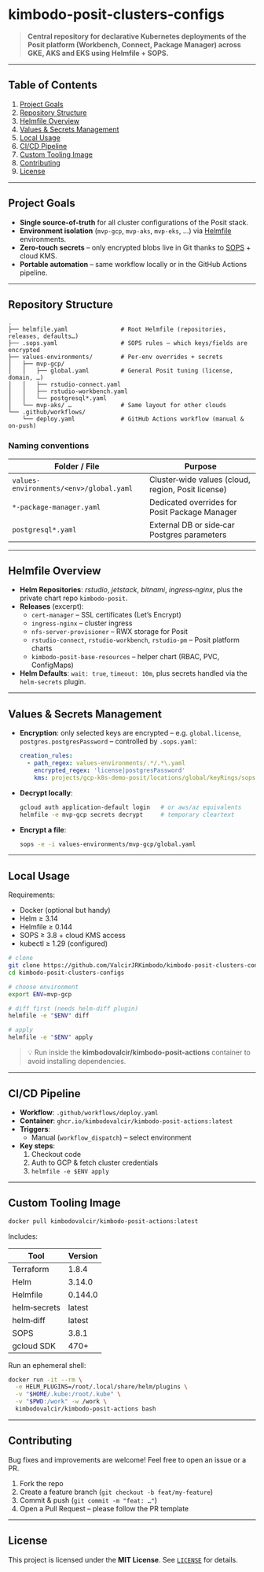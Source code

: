 # kimbodo-posit‑clusters‑configs

> **Central repository for declarative Kubernetes deployments of the Posit platform (Workbench, Connect, Package Manager) across GKE, AKS and EKS using Helmfile + SOPS.**



---

## Table of Contents

1. [Project Goals](#project-goals)
2. [Repository Structure](#repository-structure)
3. [Helmfile Overview](#helmfile-overview)
4. [Values & Secrets Management](#values--secrets-management)
5. [Local Usage](#local-usage)
6. [CI/CD Pipeline](#cicd-pipeline)
7. [Custom Tooling Image](#custom-tooling-image)
8. [Contributing](#contributing)
9. [License](#license)

---

## Project Goals

- **Single source‑of‑truth** for all cluster configurations of the Posit stack.
- **Environment isolation** (`mvp-gcp`, `mvp-aks`, `mvp-eks`, …) via [Helmfile](https://github.com/helmfile/helmfile) environments.
- **Zero‑touch secrets** – only encrypted blobs live in Git thanks to [SOPS](https://github.com/getsops/sops) + cloud KMS.
- **Portable automation** – same workflow locally or in the GitHub Actions pipeline.

---

## Repository Structure

```text
.
├── helmfile.yaml               # Root Helmfile (repositories, releases, defaults…)
├── .sops.yaml                  # SOPS rules – which keys/fields are encrypted
├── values-environments/        # Per‑env overrides + secrets
│   ├── mvp-gcp/
│   │   ├── global.yaml         # General Posit tuning (license, domain, …)
│   │   ├── rstudio-connect.yaml
│   │   ├── rstudio-workbench.yaml
│   │   └── postgresql*.yaml
│   └── mvp-aks/ …              # Same layout for other clouds
└── .github/workflows/
    └── deploy.yaml             # GitHub Actions workflow (manual & on‑push)
```

### Naming conventions

| Folder / File                           | Purpose                                            |
| --------------------------------------- | -------------------------------------------------- |
| `values-environments/<env>/global.yaml` | Cluster‑wide values (cloud, region, Posit license) |
| `*-package-manager.yaml`                | Dedicated overrides for Posit Package Manager      |
| `postgresql*.yaml`                      | External DB or side‑car Postgres parameters        |

---

## Helmfile Overview

- **Helm Repositories**: *rstudio*, *jetstack*, *bitnami*, *ingress‑nginx*, plus the private chart repo `kimbodo-posit`.
- **Releases** (excerpt):
  - `cert-manager` – SSL certificates (Let’s Encrypt)
  - `ingress-nginx` – cluster ingress
  - `nfs-server-provisioner` – RWX storage for Posit
  - `rstudio-connect`, `rstudio-workbench`, `rstudio-pm` – Posit platform charts
  - `kimbodo-posit-base-resources` – helper chart (RBAC, PVC, ConfigMaps)
- **Helm Defaults**: `wait: true`, `timeout: 10m`, plus secrets handled via the `helm-secrets` plugin.

---

## Values & Secrets Management

- **Encryption**: only selected keys are encrypted – e.g. `global.license`, `postgres.postgresPassword` – controlled by `.sops.yaml`:

  ```yaml
  creation_rules:
    - path_regex: values-environments/.*/.*\.yaml
      encrypted_regex: 'license|postgresPassword'
      kms: projects/gcp-k8s-demo-posit/locations/global/keyRings/sops-keyring/cryptoKeys/sops-key
  ```

- **Decrypt locally**:

  ```bash
  gcloud auth application-default login   # or aws/az equivalents
  helmfile -e mvp-gcp secrets decrypt     # temporary cleartext
  ```

- **Encrypt a file**:

  ```bash
  sops -e -i values-environments/mvp-gcp/global.yaml
  ```

---

## Local Usage

Requirements:

- Docker (optional but handy)
- Helm ≥ 3.14
- Helmfile ≥ 0.144
- SOPS ≥ 3.8 + cloud KMS access
- kubectl ≥ 1.29 (configured)

```bash
# clone
git clone https://github.com/ValcirJRKimbodo/kimbodo-posit-clusters-configs.git
cd kimbodo-posit-clusters-configs

# choose environment
export ENV=mvp-gcp

# diff first (needs helm‑diff plugin)
helmfile -e "$ENV" diff

# apply
helmfile -e "$ENV" apply
```

> 💡 Run inside the **kimbodovalcir/kimbodo-posit-actions** container to avoid installing dependencies.

---

## CI/CD Pipeline

- **Workflow**: `.github/workflows/deploy.yaml`
- **Container**: `ghcr.io/kimbodovalcir/kimbodo-posit-actions:latest`
- **Triggers**:
  - Manual (`workflow_dispatch`) – select environment
- **Key steps**:
  1. Checkout code
  2. Auth to GCP & fetch cluster credentials
  3. `helmfile -e $ENV apply`

---

## Custom Tooling Image

```bash
docker pull kimbodovalcir/kimbodo-posit-actions:latest
```

Includes:

| Tool         | Version |
| ------------ | ------- |
| Terraform    | 1.8.4   |
| Helm         | 3.14.0  |
| Helmfile     | 0.144.0 |
| helm‑secrets | latest  |
| helm‑diff    | latest  |
| SOPS         | 3.8.1   |
| gcloud SDK   | 470+    |

Run an ephemeral shell:

```bash
docker run -it --rm \
  -e HELM_PLUGINS=/root/.local/share/helm/plugins \
  -v "$HOME/.kube:/root/.kube" \
  -v "$PWD:/work" -w /work \
  kimbodovalcir/kimbodo-posit-actions bash
```

---

## Contributing

Bug fixes and improvements are welcome! Feel free to open an issue or a PR.

1. Fork the repo
2. Create a feature branch (`git checkout -b feat/my-feature`)
3. Commit & push (`git commit -m "feat: …"`)
4. Open a Pull Request – please follow the PR template

---

## License

This project is licensed under the **MIT License**. See [`LICENSE`](LICENSE) for details.

